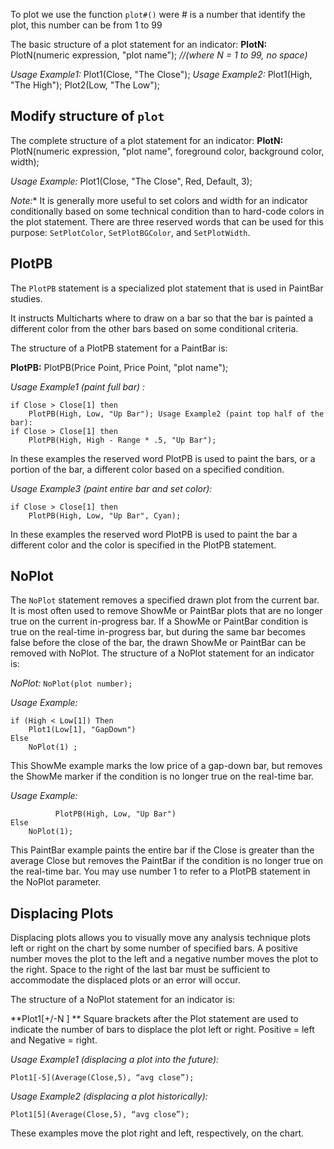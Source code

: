 To plot we use the function `plot#()` were # is a number that identify the plot, this number can be from 1 to 99

The basic structure of a plot statement for an indicator:
**PlotN:** PlotN(numeric expression, "plot name"); *//(where N = 1 to 99, no space)*

*Usage Example1:*
Plot1(Close, "The Close");
*Usage Example2:*
Plot1(High, "The High"); Plot2(Low, "The Low");

## Modify structure of `plot`

The complete structure of a plot statement for an indicator:
**PlotN:** PlotN(numeric expression, "plot name", foreground color, background color, width);

*Usage Example:*
Plot1(Close, "The Close", Red, Default, 3);

*Note:** It is generally more useful to set colors and width for an indicator conditionally based on some technical condition than to hard-code colors in the plot statement. There are three reserved words that can be used for this purpose: `SetPlotColor`, `SetPlotBGColor`, and `SetPlotWidth`.

## PlotPB
The `PlotPB` statement is a specialized plot statement that is used in PaintBar studies. 

It instructs Multicharts where to draw on a bar so that the bar is painted a different color from the other bars based on some conditional criteria. 

The structure of a PlotPB statement for a PaintBar is:

**PlotPB:** PlotPB(Price Point, Price Point, "plot name");

*Usage Example1 (paint full bar) :*
```
if Close > Close[1] then
    PlotPB(High, Low, "Up Bar"); Usage Example2 (paint top half of the bar):
if Close > Close[1] then
    PlotPB(High, High - Range * .5, "Up Bar");
```

In these examples the reserved word PlotPB is used to paint the bars, or a portion of the bar, a different color based on a specified condition.

*Usage Example3 (paint entire bar and set color):* 
```
if Close > Close[1] then
    PlotPB(High, Low, "Up Bar", Cyan);
```

In these examples the reserved word PlotPB is used to paint the bar a different color and the color is specified in the PlotPB statement.

## NoPlot

The `NoPlot` statement removes a specified drawn plot from the current bar. It is most often used to remove ShowMe or PaintBar plots that are no longer true on the current in-progress bar. If a ShowMe or PaintBar condition is true on the real-time in-progress bar, but during the same bar becomes false before the close of the bar, the drawn ShowMe or PaintBar can be removed with NoPlot.
The structure of a NoPlot statement for an indicator is: 

*NoPlot:* `NoPlot(plot number);`

*Usage Example:*
```
if (High < Low[1]) Then
    Plot1(Low[1], "GapDown")
Else
    NoPlot(1) ;
```

This ShowMe example marks the low price of a gap-down bar, but removes the ShowMe marker if the condition is no longer true on the real-time bar.

*Usage Example:*

```if Close > Average(Close,10) then
          PlotPB(High, Low, "Up Bar")
Else
    NoPlot(1);
```

This PaintBar example paints the entire bar if the Close is greater than the average Close but removes the PaintBar if the condition is no longer true on the real-time bar. You may use number 1 to refer to a PlotPB statement in the NoPlot parameter.

## Displacing Plots

Displacing plots allows you to visually move any analysis technique plots left or right on the chart by some number of specified bars. A positive number moves the plot to the left and a negative number moves the plot to the right. Space to the right of the last bar must be sufficient to accommodate the displaced plots or an error will occur.
 
The structure of a NoPlot statement for an indicator is:

**Plot1[+/-N ] ** Square brackets after the Plot statement are used to indicate the number of bars to displace the plot left or right. Positive = left and Negative = right.

*Usage Example1 (displacing a plot into the future):* 
```
Plot1[-5](Average(Close,5), “avg close”);
```

*Usage Example2 (displacing a plot historically):*
```
Plot1[5](Average(Close,5), “avg close”);
```

These examples move the plot right and left, respectively, on the chart.